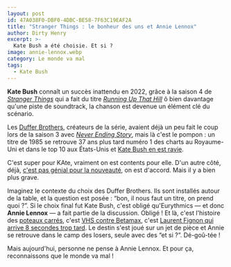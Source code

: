 ```yaml
---
layout: post
id: 47A038F0-DBF0-4DBC-BE58-7F63C19EAF2A
title: "Stranger Things : le bonheur des uns et Annie Lennox"
author: Dirty Henry
excerpt: >-
  Kate Bush a été choisie. Et si ?
image: annie-lennox.webp
category: Le monde va mal
tags:
  - Kate Bush
---
```


**Kate Bush** connaît un succès inattendu en 2022, grâce à la saison 4 de
[_Stranger Things_][1] qui a fait du titre [_Running Up That Hill_][2] ô bien
davantage qu'une piste de soundtrack, la chanson est devenue un élément clé du
scénario.

Les [Duffer Brothers][3], créateurs de la série, avaient déjà un peu fait le
coup lors de la saison 3 avec [_Never Ending Story_][4], mais là c'est le
pompon : un titre de 1985 se retrouve 37 ans plus tard numéro 1 des charts au
Royaume-Uni et dans le top 10 aux États-Unis et [Kate Bush en est ravie][5].

C'est super pour KAte, vraiment on est contents pour elle. D'un autre côté,
déjà, [c'est pas génial pour la nouveauté][6], on est d'accord. Mais il y a bien
plus grave.

Imaginez le contexte du choix des Duffer Brothers. Ils sont installés autour de
la table, et la question est posée : “bon, il nous faut un titre, on prend
quoi ?”. Si le choix final fut Kate Bush, c'est obligé qu'Eurythmics — et donc
**Annie Lennox** — a fait partie de la discussion. Obligé ! Et là, c'est
l'histoire des [poteaux carrés][7], c'est [VHS contre Betamax][8], c'est
[Laurent Fignon qui arrive 8 secondes trop tard][9]. Le destin s'est joué sur un
jet de pièce et Annie se retrouve dans le camp des losers, seule avec des “et
si ?”. Dé-goû-tée !

Mais aujourd'hui, personne ne pense à Annie Lennox. Et pour ça, reconnaissons
que le monde va mal !

[1]: https://www.themoviedb.org/tv/66732-stranger-things
[2]: https://www.youtube.com/watch?v=wp43OdtAAkM
[3]: https://fr.wikipedia.org/wiki/Matt_et_Ross_Duffer
[4]: https://www.youtube.com/watch?v=O5HQ1sZseKg
[5]:
  https://pitchfork.com/news/kate-bush-reflects-on-running-up-that-hill-in-rare-radio-interview-listen/
[6]:
  https://section-26.fr/running-up-that-hill-la-nouveaute-cannibalisee-par-le-retro/
[7]:
  https://fr.wikipedia.org/wiki/Finale_de_la_Coupe_des_clubs_champions_européens_1975-1976#La_«_finale_des_poteaux_carrés_»
[8]: https://fr.wikipedia.org/wiki/Betamax#Betamax_contre_VHS
[9]: https://fr.wikipedia.org/wiki/Tour_de_France_1989#Les_8_secondes
